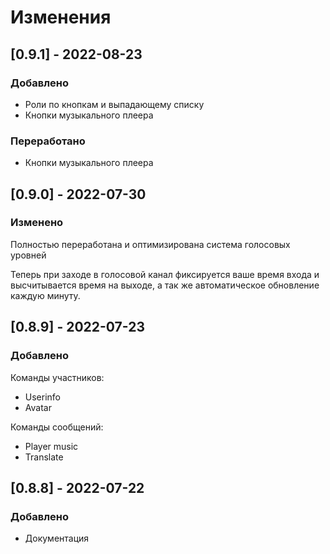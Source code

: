 # Изменения

## \[0.9.1] - 2022-08-23

### Добавлено

* Роли по кнопкам и выпадающему списку
* Кнопки музыкального плеера

### Переработано

* Кнопки музыкального плеера

## \[0.9.0] - 2022-07-30

### Изменено

Полностью переработана и оптимизирована система голосовых уровней

Теперь при заходе в голосовой канал фиксируется ваше время входа и высчитывается время на выходе, а так же автоматическое обновление каждую минуту.

## \[0.8.9] - 2022-07-23

### Добавлено

Команды участников:

* Userinfo
* Avatar

Команды сообщений:

* Player music
* Translate

## \[0.8.8] - 2022-07-22

### Добавлено

* Документация
